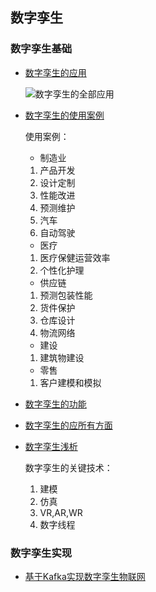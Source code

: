 ## 数字孪生


### 数字孪生基础

- [数字孪生的应用](https://www.jianshu.com/p/2bc88098a984)
  
  ![数字孪生的全部应用](https://upload-images.jianshu.io/upload_images/18924448-dfd79e87081fec2b.png?imageMogr2/auto-orient/strip|imageView2/2/w/978)

- [数字孪生的使用案例](https://baijiahao.baidu.com/s?id=1718840933971536035&wfr=spider&for=pc)

    使用案例：
    - 制造业
    1. 产品开发
    2. 设计定制
    3. 性能改进
    4. 预测维护
    5. 汽车
    6. 自动驾驶
    - 医疗
    1. 医疗保健运营效率
    2. 个性化护理
    - 供应链
    1. 预测包装性能
    2.  货件保护
    3.  仓库设计
    4.  物流网络
    - 建设
    1.  建筑物建设
    - 零售
    1.  客户建模和模拟
   

- [数字孪生的功能](https://www.jianshu.com/p/b58309849708)
- [数字孪生的应所有方面](https://blog.csdn.net/weixin_42278339/article/details/110206495)
- [数字孪生浅析](http://www.ijianmo.cn/news/index/detail/id/897.html)
  
  数字孪生的关键技术：
  1. 建模
  2. 仿真
  3. VR,AR,WR
  4. 数字线程
   

### 数字孪生实现

- [基于Kafka实现数字孪生物联网](https://www.51cto.com/article/614862.html)
